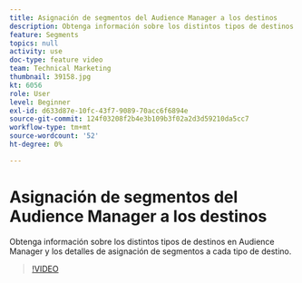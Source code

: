 ```yaml
---
title: Asignación de segmentos del Audience Manager a los destinos
description: Obtenga información sobre los distintos tipos de destinos en Audience Manager y los detalles de asignación de segmentos a cada tipo de destino.
feature: Segments
topics: null
activity: use
doc-type: feature video
team: Technical Marketing
thumbnail: 39158.jpg
kt: 6056
role: User
level: Beginner
exl-id: d633d87e-10fc-43f7-9089-70acc6f6894e
source-git-commit: 124f03208f2b4e3b109b3f02a2d3d59210da5cc7
workflow-type: tm+mt
source-wordcount: '52'
ht-degree: 0%

---
```


# Asignación de segmentos del Audience Manager a los destinos

Obtenga información sobre los distintos tipos de destinos en Audience Manager y los detalles de asignación de segmentos a cada tipo de destino.

>[!VIDEO](https://video.tv.adobe.com/v/39158/?quality=12&learn=on)
